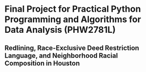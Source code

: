 # Final Project for Practical Python Programming and Algorithms for Data Analysis (PHW2781L)

## Redlining, Race-Exclusive Deed Restriction Language, and Neighborhood Racial Composition in Houston
